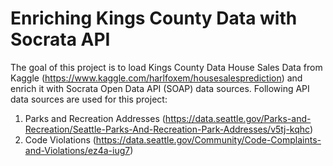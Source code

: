 # Enriching Kings County Data with Socrata API

The goal of this project is to load Kings County Data House Sales Data from Kaggle (https://www.kaggle.com/harlfoxem/housesalesprediction) and enrich it with Socrata Open Data API (SOAP) data sources. Following API data sources are used for this project:

1) Parks and Recreation Addresses (https://data.seattle.gov/Parks-and-Recreation/Seattle-Parks-And-Recreation-Park-Addresses/v5tj-kqhc)
2) Code Violations (https://data.seattle.gov/Community/Code-Complaints-and-Violations/ez4a-iug7)
